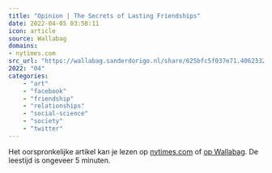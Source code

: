 ```yaml
---
title: "Opinion | The Secrets of Lasting Friendships"
date: 2022-04-05 03:58:11
icon: article
source: Wallabag
domains:
- nytimes.com
src_url: "https://wallabag.sanderdorigo.nl/share/625bfc5f037e71.40623328"
2022: "04"
categories:
    - "art"
    - "facebook"
    - "friendship"
    - "relationships"
    - "social-science"
    - "society"
    - "twitter"
---
```

Het oorspronkelijke artikel kan je lezen op [nytimes.com](https://www.nytimes.com/2022/03/24/opinion/lasting-friendships-secrets.html?mc_cid=07eca5c56e&amp;mc_eid=91988bade5) of [op Wallabag](https://wallabag.sanderdorigo.nl/share/625bfc5f037e71.40623328). De leestijd is ongeveer 5 minuten.